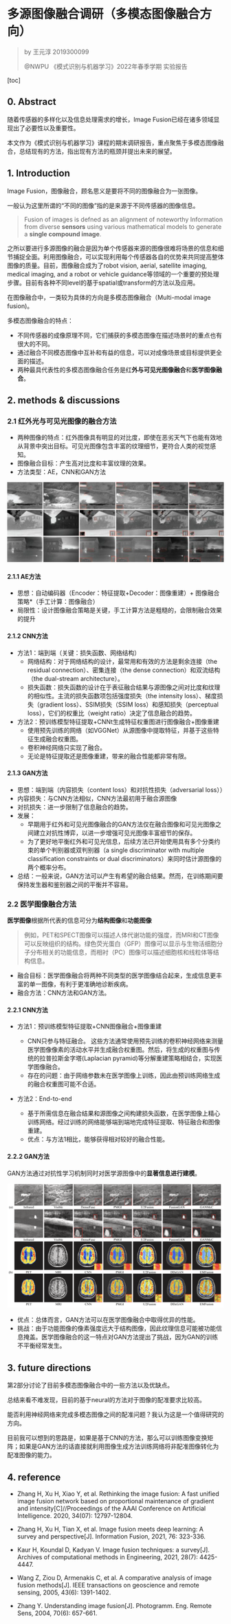 # 多源图像融合调研（多模态图像融合方向）

> by 王元淳 2019300099
>
> @NWPU 《模式识别与机器学习》2022年春季学期 实验报告

[toc]

## 0. Abstract

随着传感器的多样化以及信息处理需求的增长，Image Fusion已经在诸多领域显现出了必要性以及重要性。

本文作为《模式识别与机器学习》课程的期末调研报告，重点聚焦于多模态图像融合，总结现有的方法，指出现有方法的瓶颈并提出未来的展望。



## 1. Introduction

Image Fusion，图像融合，顾名思义是要将不同的图像融合为一张图像。

一般认为这里所谓的“不同的图像”指的是来源于不同传感器的图像信息。

> Fusion of images is defned as an alignment of noteworthy Information from diverse **sensors** using various mathematical models to generate a **single compound image**. 

之所以要进行多源图像的融合是因为单个传感器来源的图像很难将场景的信息和细节捕捉全面。利用图像融合，可以实现利用每个传感器各自的优势来共同提高整体图像的质量。目前，图像融合成为了robot vision, aerial, satellite imaging, medical imaging, and a robot or vehicle guidance等领域的一个重要的预处理步骤。目前有各种不同level的基于spatial或transform的方法以及应用。

在图像融合中，一类较为具体的方向是多模态图像融合（Multi-modal image fusion)。

多模态图像融合的特点：

- 不同传感器的成像原理不同，它们捕获的多模态图像在描述场景时的重点也有很大的不同。
- 通过融合不同模态图像中互补和有益的信息，可以对成像场景或目标提供更全面的描述。
- 两种最具代表性的多模态图像融合任务是红**外与可见光图像融合**和**医学图像融合**。



## 2. methods & discussions

### 2.1 红外光与可见光图像的融合方法

- 两种图像的特点：红外图像具有明显的对比度，即使在恶劣天气下也能有效地从背景中突出目标。可见光图像包含丰富的纹理细节，更符合人类的视觉感知。
- 图像融合目标：产生高对比度和丰富纹理的效果。
- 方法类型：AE，CNN和GAN方法

![image-20220701011112448](多源图像融合调研.assets/image-20220701011112448.png)

#### 2.1.1 AE方法

- 思想：自动编码器（Encoder：特征提取+Decoder：图像重建）+ 图像融合策略*（手工计算：图像融合）
- 局限性：设计图像融合策略是关键，手工计算方法是粗糙的，会限制融合效果的提升

#### 2.1.2 CNN方法

* 方法1：端到端（关键：损失函数、网络结构）
  * 网络结构：对于网络结构的设计，最常用和有效的方法是剩余连接（the residual connection）、密集连接（the dense connection）和双流结构（the dual-stream architecture）。
  * 损失函数：损失函数的设计在于表征融合结果与源图像之间对比度和纹理的相似性。主流的损失函数项包括强度损失（the intensity loss）、梯度损失（gradient loss）、SSIM损失（SSIM loss）和感知损失（perceptual loss），它们的权重比（weight ratio）决定了信息融合的趋势。
* 方法2：预训练模型特征提取+CNNt生成特征权重图进行图像融合+图像重建
  * 使用预先训练的网络（如VGGNet）从源图像中提取特征，并基于这些特征生成融合权重图。
  * 卷积神经网络只实现了融合。
  * 无论是特征提取还是图像重建，带来的融合性能都非常有限。

#### 2.1.3 GAN方法

* 思想：端到端（内容损失（content loss）和对抗性损失（adversarial loss））
* 内容损失：与CNN方法相似，CNN方法最初用于融合源图像
* 对抗损失：进一步限制了信息融合的趋势。
* 发展：
  * 早期用于红外和可见光图像融合的GAN方法仅在融合图像和可见光图像之间建立对抗性博弈，以进一步增强可见光图像丰富细节的保存。
  * 为了更好地平衡红外和可见光信息，后续方法已开始使用具有多个分类约束的单个判别器或双判别器（a single discriminator with multiple classification constraints or dual discriminators）来同时估计源图像的两个概率分布。
* 总结：一般来说，GAN方法可以产生有希望的融合结果。然而，在训练期间要保持发生器和鉴别器之间的平衡并不容易。

### 2.2 医学图像融合方法

**医学图像**根据所代表的信息可分为**结构图像**和**功能图像**

> 例如，PET和SPECT图像可以描述人体代谢功能的强度，而MRI和CT图像可以反映组织的结构。绿色荧光蛋白（GFP）图像可以显示与生物活细胞分子分布相关的功能信息，而相衬（PC）图像可以描述细胞核和线粒体等结构信息。

- 融合目标：医学图像融合将两种不同类型的医学图像结合起来，生成信息更丰富的单一图像，有利于更准确地诊断疾病。
- 融合方法：CNN方法和GAN方法。

#### 2.2.1 CNN方法

* 方法1：预训练模型特征提取+CNN图像融合+图像重建
  * CNN只参与特征融合。
    这些方法通常使用预先训练的卷积神经网络来测量医学图像像素的活动水平并生成融合权重图。然后，将生成的权重图与传统的拉普拉斯金字塔(Laplacian pyramid)等分解重建策略相结合，实现医学图像融合。
  * 存在的问题：由于网络参数未在医学图像上训练，因此由预训练网络生成的融合权重图可能不合适。

* 方法2：End-to-end
  * 基于所需信息在融合结果和源图像之间构建损失函数，在医学图像上精心训练网络。经过训练的网络能够端到端地完成特征提取、特征融合和图像重建。
  * 优点：与方法1相比，能够获得相对较好的融合性能。

#### 2.2.2 GAN方法

GAN方法通过对抗性学习机制同时对医学源图像中的**显著信息进行建模**。

![image-20220701012220411](多源图像融合调研.assets/image-20220701012220411.png)

- 优点：总体而言，GAN方法可以在医学图像融合中取得优异的性能。
- 挑战：由于功能图像的像素强度远大于结构图像，因此纹理信息可能被功能信息掩盖。医学图像融合的这一特点对GAN方法提出了挑战，因为GAN的训练不平衡经常发生。



## 3. future directions

第2部分讨论了目前多模态图像融合中的一些方法以及优缺点。

总结来看不难发现，目前的基于neural的方法对于图像的配准要求比较高。

能否利用神经网络来完成多模态图像之间的配准问题？我认为这是一个值得研究的方向。

目前我可以想到的思路是，如果是基于CNN的方法，那么可以训练图像变换矩阵；如果是GAN方法的话直接就利用图像生成方法训练网络将非配准图像转化为配准图像的能力。



## 4. reference

* Zhang H, Xu H, Xiao Y, et al. Rethinking the image fusion: A fast unified image fusion network based on proportional maintenance of gradient and intensity[C]//Proceedings of the AAAI Conference on Artificial Intelligence. 2020, 34(07): 12797-12804.

* Zhang H, Xu H, Tian X, et al. Image fusion meets deep learning: A survey and perspective[J]. Information Fusion, 2021, 76: 323-336.

* Kaur H, Koundal D, Kadyan V. Image fusion techniques: a survey[J]. Archives of computational methods in Engineering, 2021, 28(7): 4425-4447.
* Wang Z, Ziou D, Armenakis C, et al. A comparative analysis of image fusion methods[J]. IEEE transactions on geoscience and remote sensing, 2005, 43(6): 1391-1402.
* Zhang Y. Understanding image fusion[J]. Photogramm. Eng. Remote Sens, 2004, 70(6): 657-661.











